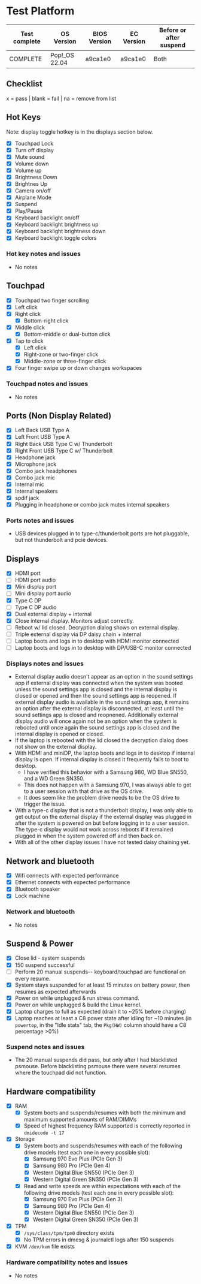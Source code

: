 # Test Platform

| Test complete | OS Version     | BIOS Version | EC Version | Before or after suspend |
| ------------- | -------------- | ------------ | ---------- | ----------------------- |
|   COMPLETE    | Pop!\_OS 22.04 | a9ca1e0      | a9ca1e0    | Both                    |

## Checklist

x = pass | blank = fail | na = remove from list

## Hot Keys

Note: display toggle hotkey is in the displays section below.

- [x] Touchpad Lock
- [x] Turn off display
- [x] Mute sound
- [x] Volume down
- [x] Volume up
- [x] Brightness Down
- [x] Brightnes Up
- [x] Camera on/off
- [x] Airplane Mode
- [x] Suspend
- [x] Play/Pause
- [x] Keyboard backlight on/off
- [x] Keyboard backlight brightness up
- [x] Keyboard backlight brightness down
- [x] Keyboard backlight toggle colors

### Hot key notes and issues

- No notes

## Touchpad

- [x] Touchpad two finger scrolling 
- [x] Left click
- [x] Right click
    - [x] Bottom-right click
- [x] Middle click
    - [x] Bottom-middle or dual-button click
- [x] Tap to click
    - [x] Left click
    - [x] Right-zone or two-finger click
    - [x] Middle-zone or three-finger click
- [x] Four finger swipe up or down changes workspaces

### Touchpad notes and issues

- No notes

## Ports (Non Display Related)

- [x] Left Back USB Type A
- [x] Left Front USB Type A
- [x] Right Back USB Type C w/ Thunderbolt 
- [x] Right Front USB Type C w/ Thunderbolt
- [x] Headphone jack
- [x] Microphone jack
- [x] Combo jack headphones
- [x] Combo jack mic
- [x] Internal mic
- [x] Internal speakers
- [x] spdif jack
- [x] Plugging in headphone or combo jack mutes internal speakers

### Ports notes and issues

- USB devices plugged in to type-c/thunderbolt ports are hot pluggable, but not thunderbolt and pcie devices.

## Displays

- [x] HDMI port
- [ ] HDMI port audio
- [x] Mini display port
- [ ] Mini display port audio
- [x] Type C DP
- [ ] Type C DP audio
- [x] Dual external display + internal
- [x] Close internal display. Monitors adjust correctly.
- [ ] Reboot w/ lid closed. Decryption dialog shows on external display.
- [ ] Triple external display via DP daisy chain + internal
- [ ] Laptop boots and logs in to desktop with HDMI monitor connected
- [ ] Laptop boots and logs in to desktop with DP/USB-C monitor connected

### Displays notes and issues

- External display audio doesn't appear as an option in the sound settings app if external display was connected when the system was booted unless the sound settings app is closed and the internal display is closed or opened and then the sound settings app is reopened. If external display audio is available in the sound settings app, it remains an option after the external display is disconnected, at least until the sound settings app is closed and reopnened. Additionally external display audio will once again not be an option when the system is rebooted until once again the sound settings app is closed and the internal display is opened or closed.
- If the laptop is rebooted with the lid closed the decryption dialog does not show on the external display.
- With HDMI and miniDP, the laptop boots and logs in to desktop if internal display is open. If internal display is closed it frequently fails to boot to desktop.
    - I have verified this behavior with a Samsung 980, WD Blue SN550, and a WD Green SN350.
    - This does not happen with a Samsung 970, I was always able to get to a user session with that drive as the OS drive.
    - It does seem like the problem drive needs to be the OS drive to trigger the issue.
- With a type-c display that is not a thunderbolt display, I was only able to get output on the external display if the external display was plugged in after the system is powered on but before logging in to a user session. The type-c display would not work across reboots if it remained plugged in when the system powered off and then back on.
- With all of the other display issues I have not tested daisy chaining yet.

## Network and bluetooth

- [x] Wifi connects with expected performance
- [x] Ethernet connects with expected performance
- [x] Bluetooth speaker
- [x] Lock machine

### Network and bluetooth

- No notes

## Suspend & Power

- [x] Close lid - system suspends
- [x] 150 suspend successful
- [ ] Perform 20 manual suspends-- keyboard/touchpad are functional on every resume.
- [x] System stays suspended for at least 15 minutes on battery power, then resumes as expected afterwards
- [x] Power on while unplugged & run stress command.
- [x] Power on while unplugged & build the Linux kernel.
- [x] Laptop charges to full as expected (drain it to ~25% before charging)
- [x] Laptop reaches at least a C8 power state after idling for ~10 minutes (in `powertop`, in the "Idle stats" tab, the `Pkg(HW)` column should have a C8 percentage >0%)

### Suspend notes and issues

- The 20 manual suspends did pass, but only after I had blacklisted psmouse. Before blacklisting psmouse there were several resumes where the touchpad did not function.

## Hardware compatibility

- [x] RAM
    - [x] System boots and suspends/resumes with both the minimum and maximum supported amounts of RAM/DIMMs
    - [x] Speed of highest frequency RAM supported is correctly reported in `dmidecode -t 17`
- [x] Storage
    - [x] System boots and suspends/resumes with each of the following drive models (test each one in every possible slot):
        - [x] Samsung 970 Evo Plus (PCIe Gen 3)
        - [x] Samsung 980 Pro (PCIe Gen 4)
        - [x] Western Digital Blue SN550 (PCIe Gen 3)
        - [x] Western Digital Green SN350 (PCIe Gen 3)
    - [x] Read and write speeds are within expectations with each of the following drive models (test each one in every possible slot):
        - [x] Samsung 970 Evo Plus (PCIe Gen 3)
        - [x] Samsung 980 Pro (PCIe Gen 4)
        - [x] Western Digital Blue SN550 (PCIe Gen 3)
        - [x] Western Digital Green SN350 (PCIe Gen 3)
- [x] TPM
    - [x] `/sys/class/tpm/tpm0` directory exists
    - [x] No TPM errors in dmesg & journalctl logs after 150 suspends
- [x] KVM `/dev/kvm` file exists

### Hardware compatibility notes and issues

- No notes
